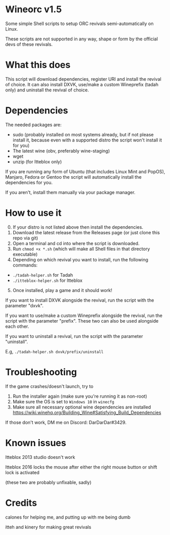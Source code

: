 # Wineorc v1.5
Some simple Shell scripts to setup ORC revivals semi-automatically on Linux.

These scripts are not supported in any way, shape or form by the official devs of these revivals.

# What this does
This script will download dependencies, register URI and install the revival of choice. It can also install DXVK, use/make a custom Wineprefix (tadah only) and uninstall the revival of choice.

# Dependencies
The needed packages are:
- sudo (probably installed on most systems already, but if not please install it, because even with a supported distro the script won't install it for you)
- The latest wine (obv, preferably wine-staging)
- wget
- unzip (for Itteblox only)

If you are running any form of Ubuntu (that includes Linux Mint and PopOS), Manjaro, Fedora or Gentoo the script will automatically install the dependencies for you.

If you aren't, install them manually via your package manager.

# How to use it

0. If your distro is not listed above then install the dependencies.
1. Download the latest release from the Releases page (or just clone this repo via git)
2. Open a terminal and cd into where the script is downloaded.
3. Run `chmod +x *.sh` (which will make all Shell files in that directory executable)
4. Depending on which revival you want to install, run the following commands:
- `./tadah-helper.sh` for Tadah
- `./itteblox-helper.sh` for Itteblox
5. Once installed, play a game and it should work!

If you want to install DXVK alongside the revival, run the script with the parameter "dxvk".

If you want to use/make a custom Wineprefix alongside the revival, run the script with the parameter "prefix". These two can also be used alongside each other.

If you want to uninstall a revival, run the script with the parameter "uninstall". 

E.g, `./tadah-helper.sh dxvk/prefix/uninstall`

# Troubleshooting
If the game crashes/doesn't launch, try to
1. Run the installer again (make sure you're running it as non-root)
2. Make sure the OS is set to `Windows 10` in `winecfg`
3. Make sure all necessary optional wine dependencies are installed https://wiki.winehq.org/Building_Wine#Satisfying_Build_Dependencies

If those don't work, DM me on Discord: DarDarDar#3429.

# Known issues
Itteblox 2013 studio doesn't work

Itteblox 2016 locks the mouse after either the right mouse button or shift lock is activated 

(these two are probably unfixable, sadly)

# Credits
calones for helping me, and putting up with me being dumb

itteh and kinery for making great revivals
